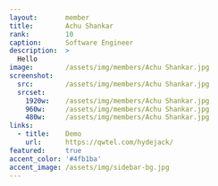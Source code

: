 ```yaml
---
layout:       member
title:        Achu Shankar
rank:         10
caption:      Software Engineer
description:  >
  Hello
image:        /assets/img/members/Achu Shankar.jpg
screenshot:
  src:        /assets/img/members/Achu Shankar.jpg
  srcset:
    1920w:    /assets/img/members/Achu Shankar.jpg
    960w:     /assets/img/members/Achu Shankar.jpg
    480w:     /assets/img/members/Achu Shankar.jpg
links:
  - title:    Demo
    url:      https://qwtel.com/hydejack/
featured:     true
accent_color: '#4fb1ba'
accent_image: /assets/img/sidebar-bg.jpg
---
```

